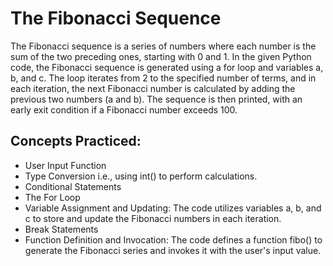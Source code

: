 # The Fibonacci Sequence

The Fibonacci sequence is a series of numbers where each number is the sum of the two preceding ones, starting with 0 and 1. In the given Python code, the Fibonacci sequence is generated using a for loop and variables a, b, and c. The loop iterates from 2 to the specified number of terms, and in each iteration, the next Fibonacci number is calculated by adding the previous two numbers (a and b). The sequence is then printed, with an early exit condition if a Fibonacci number exceeds 100.

## Concepts Practiced:

* User Input Function
* Type Conversion i.e., using int() to perform calculations.
* Conditional Statements
* The For Loop
* Variable Assignment and Updating: The code utilizes variables a, b, and c to store and update the Fibonacci numbers in each iteration.
* Break Statements
* Function Definition and Invocation: The code defines a function fibo() to generate the Fibonacci series and invokes it with the user's input value.